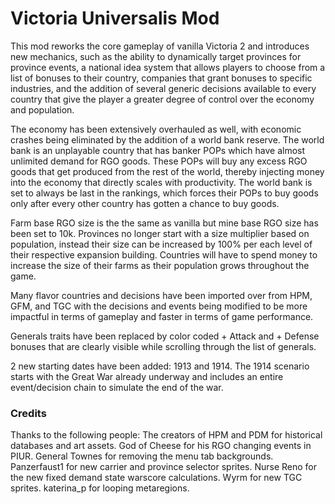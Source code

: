 # Victoria Universalis Mod

This mod reworks the core gameplay of vanilla Victoria 2 and introduces new mechanics, such as the ability to dynamically target provinces for province events, a national idea system that allows players to choose from a list of bonuses to their country, companies that grant bonuses to specific industries, and the addition of several generic decisions available to every country that give the player a greater degree of control over the economy and population.

The economy has been extensively overhauled as well, with economic crashes being eliminated by the addition of a world bank reserve. The world bank is an unplayable country that has banker POPs which have almost unlimited demand for RGO goods. These POPs will buy any excess RGO goods that get produced from the rest of the world, thereby injecting money into the economy that directly scales with productivity. The world bank is set to always be last in the rankings, which forces their POPs to buy goods only after every other country has gotten a chance to buy goods.

Farm base RGO size is the the same as vanilla but mine base RGO size has been set to 10k. Provinces no longer start with a size multiplier based on population, instead their size can be increased by 100% per each level of their respective expansion building. Countries will have to spend money to increase the size of their farms as their population grows throughout the game.

Many flavor countries and decisions have been imported over from HPM, GFM, and TGC with the decisions and events being modified to be more impactful in terms of gameplay and faster in terms of game performance.

Generals traits have been replaced by color coded + Attack and + Defense bonuses that are clearly visible while scrolling through the list of generals.

2 new starting dates have been added: 1913 and 1914. The 1914 scenario starts with the Great War already underway and includes an entire event/decision chain to simulate the end of the war.

### Credits

Thanks to the following people:
The creators of HPM and PDM for historical databases and art assets. God of Cheese for his RGO changing events in PIUR. General Townes for removing the menu tab backgrounds. Panzerfaust1 for new carrier and province selector sprites. Nurse Reno for the new fixed demand state warscore calculations. Wyrm for new TGC sprites. katerina_p for looping metaregions.